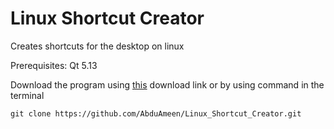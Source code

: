# Linux Shortcut Creator
Creates shortcuts for the desktop on linux

Prerequisites: Qt 5.13

Download the program using [this](https://github.com/AbduAmeen/Linux_Shortcut_Creator.git) download link or by using command in the terminal
```
git clone https://github.com/AbduAmeen/Linux_Shortcut_Creator.git
```

